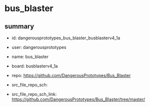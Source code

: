 # bus_blaster
 
## summary 
* id: dangerousprototypes_bus_blaster_busblasterv4_1a
* user: dangerousprototypes
* name: bus_blaster
* board: busblasterv4_1a
* repo: https://github.com/DangerousPrototypes/Bus_Blaster



* src_file_repo_sch: 
* src_file_repo_sch_link: https://github.com/DangerousPrototypes/Bus_Blaster/tree/master/






